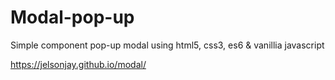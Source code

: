 # Modal-pop-up
Simple component pop-up modal using html5, css3, es6 & vanillia javascript

https://jelsonjay.github.io/modal/
